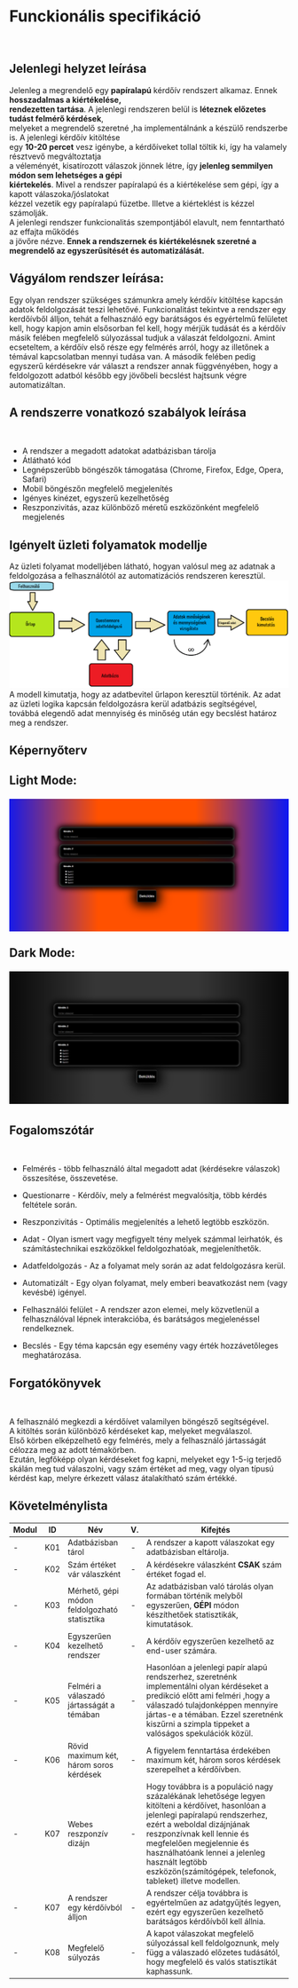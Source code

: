 <h1>Funckionális specifikáció</h1><br>

<h2><strong>Jelenlegi helyzet leírása</strong></h2>
<p>Jelenleg a megrendelő egy <strong>papíralapú</strong> kérdőív rendszert alkamaz. Ennek <strong>hosszadalmas a kiértékelése, <br>
rendezetten tartása</strong>. A jelenlegi rendszeren belül is <strong>léteznek előzetes tudást felmérő kérdések</strong>, 
<br>
melyeket a megrendelő szeretné ,ha implementálnánk a készülő rendszerbe is. A jelenlegi kérdőív kitöltése <br> 
egy <strong>10-20 percet</strong> vesz igénybe, a kérdőíveket tollal töltik ki, így ha valamely résztvevő megváltoztatja
<br>
a véleményét, kisatírozott válaszok jönnek létre, így <strong>jelenleg semmilyen módon sem lehetséges a gépi
<br>
kiértekelés</strong>. Mivel a rendszer papíralapú és a kiértékelése sem gépi, így a kapott válaszoka/jóslatokat 
<br>
kézzel vezetik egy papíralapú füzetbe. Illetve a kiérteklést is kézzel számolják. 
<br>
A jelenlegi rendszer funkcionalitás szempontjából elavult, nem fenntartható az effajta működés
<br>
a jövőre nézve. 
<strong>Ennek a rendszernek és kiértékelésnek szeretné a megrendelő az egyszerűsítését és automatizálását.</strong></p>

<h2>Vágyálom rendszer leírása:</h2>
Egy olyan rendszer szükséges számunkra amely kérdőív kitöltése kapcsán adatok feldolgozását teszi lehetővé.
Funkcionalitást tekintve a rendszer egy kerdőívből álljon, tehát a felhasználó egy barátságos és egyértelmű
felületet kell, hogy kapjon amin elsősorban fel kell, hogy mérjük tudását és a kérdőív másik felében megfelelő
súlyozással tudjuk a válaszát feldolgozni. Amint ecseteltem, a kérdőív első része egy felmérés arról, hogy az
illetőnek a témával kapcsolatban mennyi tudása van. A második felében pedig egyszerű kérdésekre vár választ a rendszer
annak függvényében, hogy a feldolgozott adatból később egy jövőbeli becslést hajtsunk végre automatizáltan.

<h2>A rendszerre vonatkozó szabályok leírása</h2><br>

- A rendszer a megadott adatokat adatbázisban tárolja
- Átlátható kód
- Legnépszerűbb böngészők támogatása (Chrome, Firefox, Edge, Opera, Safari)
- Mobil böngészőn megfelelő megjelenítés
- Igényes kinézet, egyszerű kezelhetőség
- Reszponzivitás, azaz különböző méretű eszközönként megfelelő megjelenés

<h2>Igényelt üzleti folyamatok modellje</h2>
Az üzleti folyamat modelljében látható, hogyan valósul meg az adatnak a feldolgozása a felhasználótól az automatizációs rendszeren keresztül.
<img src="resources/uzleti_folyamat_modell.png">
A modell kimutatja, hogy az adatbevitel űrlapon keresztül történik.
Az adat az üzleti logika kapcsán feldolgozásra kerül adatbázis segítségével, továbbá elegendő adat mennyiség és minőség után egy becslést határoz meg a rendszer.

<h2>Képernyőterv<h2>

<p>Light Mode:</p>

![Képernyőterv az weblapról Light Mode-ban](resources/questionare_light_mode.png)

<p>Dark Mode:</p>

![Képernyőterv az weblapról Dark Mode-ban](resources/questionare_dark_mode.png)

<h2>Fogalomszótár</h2><br>

- Felmérés - több felhasználó által megadott adat (kérdésekre válaszok) összesítése, összevetése.

- Questionarre - Kérdőív, mely a felmérést megvalósítja, több kérdés feltétele során.

- Reszponzivitás - Optimális megjelenítés a lehető legtöbb eszközön.

- Adat - Olyan ismert vagy megfigyelt tény melyek számmal leirhatók, és számítástechnikai eszközökkel feldolgozhatóak, megjeleníthetők.

- Adatfeldolgozás - Az a folyamat mely során az adat feldolgozásra kerül.

- Automatizált - Egy olyan folyamat, mely emberi beavatkozást nem (vagy kevésbé) igényel.

- Felhasználói felület - A rendszer azon elemei, mely közvetlenül a felhasználóval lépnek interakcióba, és barátságos megjelenéssel rendelkeznek.

- Becslés - Egy téma kapcsán egy esemény vagy érték hozzávetőleges meghatározása.

<h2>Forgatókönyvek</h2><br>

A felhasználó megkezdi a kérdőívet valamilyen böngésző segítségével. <br>
A kitöltés során különböző kérdéseket kap, melyeket megválaszol. <br>
Első körben elképzelhető egy felmérés, mely a felhasználó jártasságát célozza meg az adott témakörben. <br>
Ezután, legfőképp olyan kérdéseket fog kapni, melyeket egy 1-5-ig terjedő skálán meg tud válaszolni, vagy szám értéket ad meg, vagy olyan típusú kérdést kap, melyre érkezett válasz átalakítható szám értékké. <br>

<h2><strong>Követelménylista</strong></h2>

|Modul| ID | Név |V.| Kifejtés|
|---|---|---|---|---|
|-| K01| Adatbázisban tárol|-|A rendszer a kapott válaszokat egy adatbázisban eltárolja.|
|-| K02| Szám értéket vár válaszként|-|A kérdésekre válaszként <strong>CSAK</strong> szám értéket fogad el.|
|-| K03| Mérhető, gépi módon feldolgozható statisztika|-|Az adatbázisban való tárolás olyan formában történik melyből egyszerűen, <strong>GÉPI</strong> módon készíthetőek statisztikák, kimutatások.|
|-| K04| Egyszerűen kezelhető rendszer|-|A kérdőív egyszerűen kezelhető az end-user számára.|
|-| K05| Felméri a válaszadó jártasságát a témában|-|Hasonlóan a jelenlegi papír alapú rendszerhez, szeretnénk implementálni olyan kérdéseket a predikció előtt ami felméri ,hogy a válaszadó tulajdonképpen mennyire jártas-e a témában. Ezzel szeretnénk kiszűrni a szimpla tippeket a valóságos spekulációk közül.|
|-| K06| Rövid maximum két, három soros kérdések|-|A figyelem fenntartása érdekében maximum két, három soros kérdések szerepelhet a kérdőívben.|
|-| K07| Webes reszponzív dizájn|-|Hogy továbbra is a populáció nagy százalékának lehetősége legyen kitölteni a kérdőívet, hasonlóan a jelenlegi papíralapú rendszerhez, ezért a weboldal dizájnjának reszponzívnak kell lennie és megfelelően megjelennie és használhatóank lennei a jelenleg használt legtöbb eszközön(számítógépek, telefonok, tableket) illetve modellen.|
|-| K07| A rendszer egy kérdőívból álljon|-|A rendszer célja továbbra is egyértelműen az adatgyűjtés legyen, ezért egy egyszerűen kezelhető barátságos kérdőívből kell állnia.|
|-| K08| Megfelelő súlyozás|-|A kapot válaszokat megfelelő súlyozással kell feldolgoznunk, mely függ a válaszadó előzetes tudásától, hogy megfelelő és valós statisztikát kaphassunk.|
